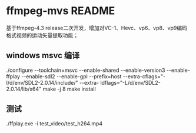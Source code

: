 ffmpeg-mvs README
=============

基于ffmpeg-4.3 release二次开发，增加对VC-1、Hevc、vp6、vp8、vp9编码格式视频的运动矢量提取功能；

## windows msvc 编译
  ./configure --toolchain=msvc --enable-shared --enable-version3 --enable-ffplay --enable-sdl2 --enable-gpl --prefix=host --extra-cflags="-I/d/env/SDL2-2.0.14/include/" --extra-   ldflags="-L/d/env/SDL2-2.0.14/lib/x64"
  make -j 8
  make install

## 测试
  ./ffplay.exe -i test_video/test_h264.mp4

